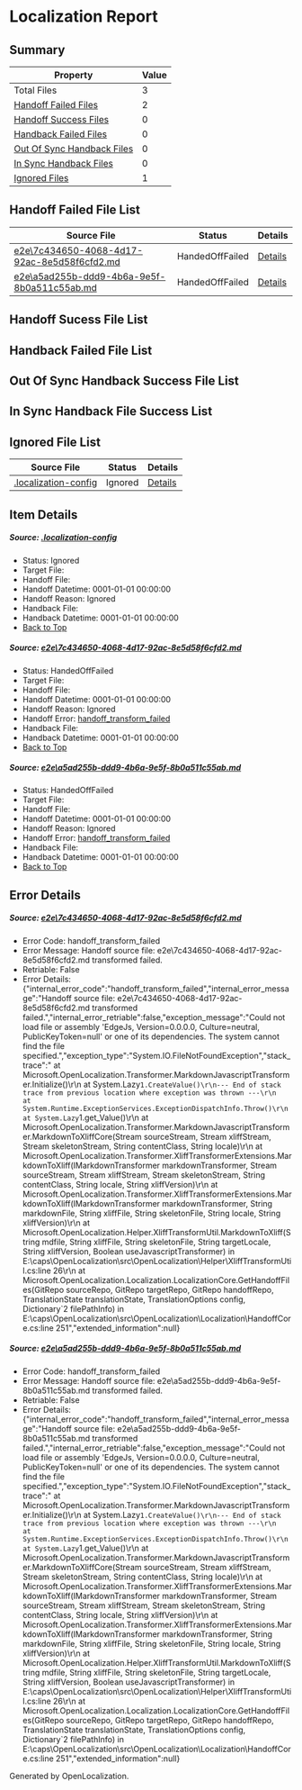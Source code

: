 # <a name='report-top'></a> Localization Report

## Summary
 Property | Value 
 -------- | ----- 
 Total Files | 3
[ Handoff Failed Files ](#handoff-failed-list)| 2
[ Handoff Success Files ](#handoff-success-list)| 0
[ Handback Failed Files ](#handback-failed-list)| 0
[ Out Of Sync Handback Files ](#outofsync-handback-success-list)| 0
[ In Sync Handback Files ](#insync-handback-success-list)| 0
[ Ignored Files ](#ignored-list)| 1

## <a name='handoff-failed-list'></a> Handoff Failed File List
 Source File | Status | Details 
 ----------- | ------ | ------- 
 [e2e\7c434650-4068-4d17-92ac-8e5d58f6cfd2.md](https://github.com/OpenLocalizationTest/oltest/blob/57a2062f9578cb3944fbebecc1ca74c90f7bc98a/e2e/7c434650-4068-4d17-92ac-8e5d58f6cfd2.md) | HandedOffFailed | [Details](#fb094a45821f2d440d56f9b90b5fb0f998c0feb51)
 [e2e\a5ad255b-ddd9-4b6a-9e5f-8b0a511c55ab.md](https://github.com/OpenLocalizationTest/oltest/blob/57a2062f9578cb3944fbebecc1ca74c90f7bc98a/e2e/a5ad255b-ddd9-4b6a-9e5f-8b0a511c55ab.md) | HandedOffFailed | [Details](#244c3452b18e65c150172a3ef0fd6a817a37a1132)

## <a name='handoff-success-list'></a> Handoff Sucess File List

## <a name='handback-failed-list'></a> Handback Failed File List

## <a name='outofsync-handback-success-list'></a> Out Of Sync Handback Success File List

## <a name='insync-handback-success-list'></a> In Sync Handback File Success List

## <a name='ignored-list'></a> Ignored File List
 Source File | Status | Details 
 ----------- | ------ | ------- 
 [.localization-config](https://github.com/OpenLocalizationTest/oltest/blob/57a2062f9578cb3944fbebecc1ca74c90f7bc98a/.localization-config) | Ignored | [Details](#e4725be8631cbe979bbe0fa8b97cd75f1fd41d4d0)

## Item Details
##### <a name='e4725be8631cbe979bbe0fa8b97cd75f1fd41d4d0'></a> Source: [.localization-config](https://github.com/OpenLocalizationTest/oltest/blob/57a2062f9578cb3944fbebecc1ca74c90f7bc98a/.localization-config)
* Status: Ignored
* Target File: 
* Handoff File: 
* Handoff Datetime: 0001-01-01 00:00:00
* Handoff Reason: Ignored
* Handback File: 
* Handback Datetime: 0001-01-01 00:00:00
* [Back to Top](#report-top)

##### <a name='fb094a45821f2d440d56f9b90b5fb0f998c0feb51'></a> Source: [e2e\7c434650-4068-4d17-92ac-8e5d58f6cfd2.md](https://github.com/OpenLocalizationTest/oltest/blob/57a2062f9578cb3944fbebecc1ca74c90f7bc98a/e2e/7c434650-4068-4d17-92ac-8e5d58f6cfd2.md)
* Status: HandedOffFailed
* Target File: 
* Handoff File: 
* Handoff Datetime: 0001-01-01 00:00:00
* Handoff Reason: Ignored
* Handoff Error: [handoff_transform_failed](#fb094a45821f2d440d56f9b90b5fb0f998c0feb51handoff_transform_failed)
* Handback File: 
* Handback Datetime: 0001-01-01 00:00:00
* [Back to Top](#report-top)

##### <a name='244c3452b18e65c150172a3ef0fd6a817a37a1132'></a> Source: [e2e\a5ad255b-ddd9-4b6a-9e5f-8b0a511c55ab.md](https://github.com/OpenLocalizationTest/oltest/blob/57a2062f9578cb3944fbebecc1ca74c90f7bc98a/e2e/a5ad255b-ddd9-4b6a-9e5f-8b0a511c55ab.md)
* Status: HandedOffFailed
* Target File: 
* Handoff File: 
* Handoff Datetime: 0001-01-01 00:00:00
* Handoff Reason: Ignored
* Handoff Error: [handoff_transform_failed](#244c3452b18e65c150172a3ef0fd6a817a37a1132handoff_transform_failed)
* Handback File: 
* Handback Datetime: 0001-01-01 00:00:00
* [Back to Top](#report-top)


## Error Details
##### <a name='fb094a45821f2d440d56f9b90b5fb0f998c0feb51handoff_transform_failed'></a> Source: [e2e\7c434650-4068-4d17-92ac-8e5d58f6cfd2.md](#fb094a45821f2d440d56f9b90b5fb0f998c0feb51)
* Error Code: handoff_transform_failed
* Error Message: Handoff source file: e2e\7c434650-4068-4d17-92ac-8e5d58f6cfd2.md transformed failed.
* Retriable: False
* Error Details: {"internal_error_code":"handoff_transform_failed","internal_error_message":"Handoff source file: e2e\\7c434650-4068-4d17-92ac-8e5d58f6cfd2.md transformed failed.","internal_error_retriable":false,"exception_message":"Could not load file or assembly 'EdgeJs, Version=0.0.0.0, Culture=neutral, PublicKeyToken=null' or one of its dependencies. The system cannot find the file specified.","exception_type":"System.IO.FileNotFoundException","stack_trace":"   at Microsoft.OpenLocalization.Transformer.MarkdownJavascriptTransformer.Initialize()\r\n   at System.Lazy`1.CreateValue()\r\n--- End of stack trace from previous location where exception was thrown ---\r\n   at System.Runtime.ExceptionServices.ExceptionDispatchInfo.Throw()\r\n   at System.Lazy`1.get_Value()\r\n   at Microsoft.OpenLocalization.Transformer.MarkdownJavascriptTransformer.MarkdownToXliffCore(Stream sourceStream, Stream xliffStream, Stream skeletonStream, String contentClass, String locale)\r\n   at Microsoft.OpenLocalization.Transformer.XliffTransformerExtensions.MarkdownToXliff(IMarkdownTransformer markdownTransformer, Stream sourceStream, Stream xliffStream, Stream skeletonStream, String contentClass, String locale, String xliffVersion)\r\n   at Microsoft.OpenLocalization.Transformer.XliffTransformerExtensions.MarkdownToXliff(IMarkdownTransformer markdownTransformer, String markdownFile, String xliffFile, String skeletonFile, String locale, String xliffVersion)\r\n   at Microsoft.OpenLocalization.Helper.XliffTransformUtil.MarkdownToXliff(String mdfile, String xliffFile, String skeletonFile, String targetLocale, String xliffVersion, Boolean useJavascriptTransformer) in E:\\caps\\OpenLocalization\\src\\OpenLocalization\\Helper\\XliffTransformUtil.cs:line 26\r\n   at Microsoft.OpenLocalization.Localization.LocalizationCore.GetHandoffFiles(GitRepo sourceRepo, GitRepo targetRepo, GitRepo handoffRepo, TranslationState translationState, TranslationOptions config, Dictionary`2 filePathInfo) in E:\\caps\\OpenLocalization\\src\\OpenLocalization\\Localization\\HandoffCore.cs:line 251","extended_information":null}

##### <a name='244c3452b18e65c150172a3ef0fd6a817a37a1132handoff_transform_failed'></a> Source: [e2e\a5ad255b-ddd9-4b6a-9e5f-8b0a511c55ab.md](#244c3452b18e65c150172a3ef0fd6a817a37a1132)
* Error Code: handoff_transform_failed
* Error Message: Handoff source file: e2e\a5ad255b-ddd9-4b6a-9e5f-8b0a511c55ab.md transformed failed.
* Retriable: False
* Error Details: {"internal_error_code":"handoff_transform_failed","internal_error_message":"Handoff source file: e2e\\a5ad255b-ddd9-4b6a-9e5f-8b0a511c55ab.md transformed failed.","internal_error_retriable":false,"exception_message":"Could not load file or assembly 'EdgeJs, Version=0.0.0.0, Culture=neutral, PublicKeyToken=null' or one of its dependencies. The system cannot find the file specified.","exception_type":"System.IO.FileNotFoundException","stack_trace":"   at Microsoft.OpenLocalization.Transformer.MarkdownJavascriptTransformer.Initialize()\r\n   at System.Lazy`1.CreateValue()\r\n--- End of stack trace from previous location where exception was thrown ---\r\n   at System.Runtime.ExceptionServices.ExceptionDispatchInfo.Throw()\r\n   at System.Lazy`1.get_Value()\r\n   at Microsoft.OpenLocalization.Transformer.MarkdownJavascriptTransformer.MarkdownToXliffCore(Stream sourceStream, Stream xliffStream, Stream skeletonStream, String contentClass, String locale)\r\n   at Microsoft.OpenLocalization.Transformer.XliffTransformerExtensions.MarkdownToXliff(IMarkdownTransformer markdownTransformer, Stream sourceStream, Stream xliffStream, Stream skeletonStream, String contentClass, String locale, String xliffVersion)\r\n   at Microsoft.OpenLocalization.Transformer.XliffTransformerExtensions.MarkdownToXliff(IMarkdownTransformer markdownTransformer, String markdownFile, String xliffFile, String skeletonFile, String locale, String xliffVersion)\r\n   at Microsoft.OpenLocalization.Helper.XliffTransformUtil.MarkdownToXliff(String mdfile, String xliffFile, String skeletonFile, String targetLocale, String xliffVersion, Boolean useJavascriptTransformer) in E:\\caps\\OpenLocalization\\src\\OpenLocalization\\Helper\\XliffTransformUtil.cs:line 26\r\n   at Microsoft.OpenLocalization.Localization.LocalizationCore.GetHandoffFiles(GitRepo sourceRepo, GitRepo targetRepo, GitRepo handoffRepo, TranslationState translationState, TranslationOptions config, Dictionary`2 filePathInfo) in E:\\caps\\OpenLocalization\\src\\OpenLocalization\\Localization\\HandoffCore.cs:line 251","extended_information":null}


Generated by OpenLocalization.
